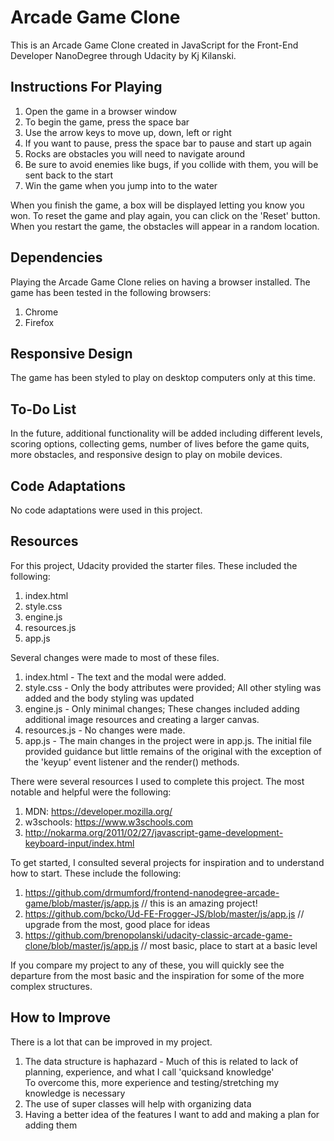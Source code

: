 # Arcade Game Clone

This is an Arcade Game Clone created in JavaScript for the Front-End Developer NanoDegree through Udacity by Kj Kilanski.

## Instructions For Playing

1. Open the game in a browser window
2. To begin the game, press the space bar
3. Use the arrow keys to move up, down, left or right
4. If you want to pause, press the space bar to pause and start up again
5. Rocks are obstacles you will need to navigate around
6. Be sure to avoid enemies like bugs, if you collide with them, you will be sent back to the start
7. Win the game when you jump into to the water


When you finish the game, a box will be displayed letting you know you won. To reset the game and play again, you can click on the 'Reset' button. When you restart the game, the obstacles will appear in a random location.

## Dependencies

Playing the Arcade Game Clone relies on having a browser installed. The game has been tested in the following browsers:

1. Chrome
2. Firefox

## Responsive Design

The game has been styled to play on desktop computers only at this time.

## To-Do List

In the future, additional functionality will be added including different levels, scoring options, collecting gems, number of lives before the game quits, more obstacles, and responsive design to play on mobile devices.

## Code Adaptations

No code adaptations were used in this project.

## Resources

For this project, Udacity provided the starter files. These included the following:

1. index.html
2. style.css
3. engine.js
4. resources.js
5. app.js

Several changes were made to most of these files.

1. index.html - The text and the modal were added.
2. style.css - Only the body attributes were provided; All other styling was added and the body styling was updated
3. engine.js - Only minimal changes; These changes included adding additional image resources and creating a larger canvas.
4. resources.js - No changes were made.
5. app.js - The main changes in the project were in app.js. The initial file provided guidance but little remains of the original with the exception of the 'keyup' event listener and the render() methods.

There were several resources I used to complete this project. The most notable and helpful were the following:

1. MDN: https://developer.mozilla.org/
2. w3schools: https://www.w3schools.com
3. http://nokarma.org/2011/02/27/javascript-game-development-keyboard-input/index.html

To get started, I consulted several projects for inspiration and to understand how to start. These include the following:

1. https://github.com/drmumford/frontend-nanodegree-arcade-game/blob/master/js/app.js // this is an amazing project!
2. https://github.com/bcko/Ud-FE-Frogger-JS/blob/master/js/app.js // upgrade from the most, good place for ideas
3. https://github.com/brenopolanski/udacity-classic-arcade-game-clone/blob/master/js/app.js // most basic, place to start at a basic level


If you compare my project to any of these, you will quickly see the departure from the most basic and the inspiration for some of the more complex structures.

## How to Improve

There is a lot that can be improved in my project.
1. The data structure is haphazard - Much of this is related to lack of planning, experience, and what I call 'quicksand knowledge'<br/>
   To overcome this, more experience and testing/stretching my knowledge is necessary
2. The use of super classes will help with organizing data
3. Having a better idea of the features I want to add and making a plan for adding them
